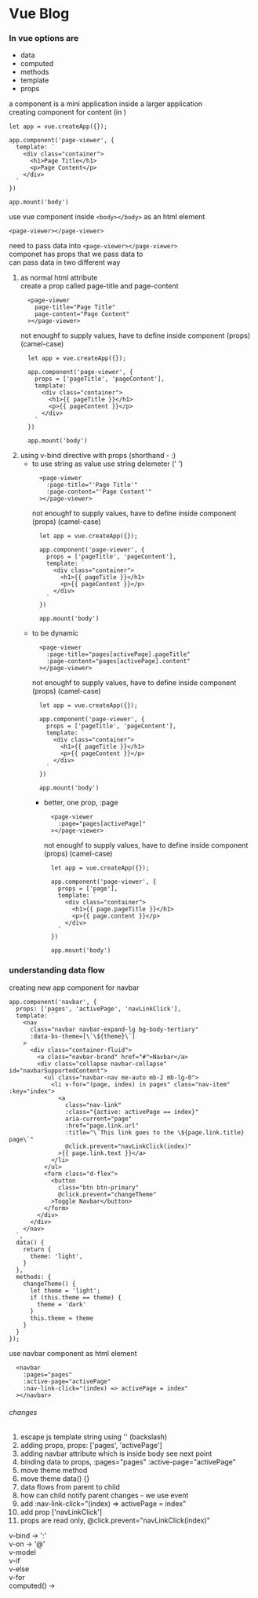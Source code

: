 # Vue Blog

### In vue options are
- data
- computed
- methods
- template
- props

a component is a mini application inside a larger application  
creating component for content (in <script></script>)  
```vue
let app = vue.createApp({});

app.component('page-viewer', {
  template: `
    <div class="container">
      <h1>Page Title</h1>
      <p>Page Content</p>
    </div>
  `
})

app.mount('body')
```
use vue component inside `<body></body>` as an html element  
```vue
<page-viewer></page-viewer>
```
need to pass data into `<page-viewer></page-viewer>`  
componet has props that we pass data to  
can pass data in two different way  
1. as normal html attribute  
    create a prop called page-title and page-content
    ```vue
      <page-viewer
        page-title="Page Title"
        page-content="Page Content"
      ></page-viewer>
    ```
    not enoughf to supply values, have to define inside component (props) (camel-case)
    ```vue
      let app = vue.createApp({});
      
      app.component('page-viewer', {
        props = ['pageTitle', 'pageContent'],
        template: `
          <div class="container">
            <h1>{{ pageTitle }}</h1>
            <p>{{ pageContent }}</p>
          </div>
        `
      })
      
      app.mount('body')
    ```
2. using v-bind directive with props (shorthand - :)  
     - to use string as value use string delemeter (' ')  
        ```vue
          <page-viewer
            :page-title="'Page Title'"
            :page-content="'Page Content'"
          ></page-viewer>
        ```
        not enoughf to supply values, have to define inside component (props) (camel-case)  
        ```vue
          let app = vue.createApp({});
          
          app.component('page-viewer', {
            props = ['pageTitle', 'pageContent'],
            template: `
              <div class="container">
                <h1>{{ pageTitle }}</h1>
                <p>{{ pageContent }}</p>
              </div>
            `
          })
          
          app.mount('body')
        ```
     - to be dynamic  
        ```vue
          <page-viewer
            :page-title="pages[activePage].pageTitle"
            :page-content="pages[activePage].content"
          ></page-viewer>
        ```
        not enoughf to supply values, have to define inside component (props) (camel-case)  
        ```vue
          let app = vue.createApp({});
          
          app.component('page-viewer', {
            props = ['pageTitle', 'pageContent'],
            template: `
              <div class="container">
                <h1>{{ pageTitle }}</h1>
                <p>{{ pageContent }}</p>
              </div>
            `
          })
          
          app.mount('body')
        ```
        - better, one prop, :page  
          ```vue
            <page-viewer
              :page="pages[activePage]"
            ></page-viewer>
          ```
          not enoughf to supply values, have to define inside component (props) (camel-case)  
          ```vue
            let app = vue.createApp({});
            
            app.component('page-viewer', {
              props = ['page'],
              template: `
                <div class="container">
                  <h1>{{ page.pageTitle }}</h1>
                  <p>{{ page.content }}</p>
                </div>
              `
            })
            
            app.mount('body')
          ```
### understanding data flow
creating new app component for navbar  
```vue
app.component('navbar', {
  props: ['pages', 'activePage', 'navLinkClick'],
  template: `
    <nav
      class="navbar navbar-expand-lg bg-body-tertiary"
      :data-bs-theme=[\`\${theme}\`]
    >
      <div class="container-fluid">
        <a class="navbar-brand" href="#">Navbar</a>
        <div class="collapse navbar-collapse" id="navbarSupportedContent">
          <ul class="navbar-nav me-auto mb-2 mb-lg-0">
            <li v-for="(page, index) in pages" class="nav-item" :key="index">
              <a 
                class="nav-link"
                :class="{active: activePage == index}"
                aria-current="page"
                :href="page.link.url"
                :title="\`This link goes to the \${page.link.title} page\`"
                @click.prevent="navLinkClick(index)"
              >{{ page.link.text }}</a>
            </li>
          </ul>
          <form class="d-flex">
            <button
              class="btn btn-primary"
              @click.prevent="changeTheme"
            >Toggle Navbar</button>
          </form>
        </div>
      </div>
    </nav>
  `,
  data() {
    return {
      theme: 'light',
    }
  },
  methods: {
    changeTheme() {
      let theme = 'light';
      if (this.theme == theme) {
        theme = 'dark'
      }
      this.theme = theme
    }
  }
});
```
use navbar component as html element  
```vue
  <navbar
    :pages="pages"
    :active-page="activePage"
    :nav-link-click="(index) => activePage = index"
  ></navbar>
```
###### changes
1. escape js template string using '\' (backslash)
2. adding props, props: ['pages', 'activePage']
3. adding navbar attribute which is inside body see next point
4. binding data to props, :pages="pages" :active-page="activePage"
5. move theme method
6. move theme data() {}
7. data flows from parent to child
9. how can child notify parent changes - we use event
10. add :nav-link-click="(index) => activePage = index"
11. add prop ['navLinkClick']
12. props are read only, @click.prevent="navLinkClick(index)"


v-bind -> ':'  
v-on -> '@'  
v-model  
v-if  
v-else  
v-for  
computed() ->  
